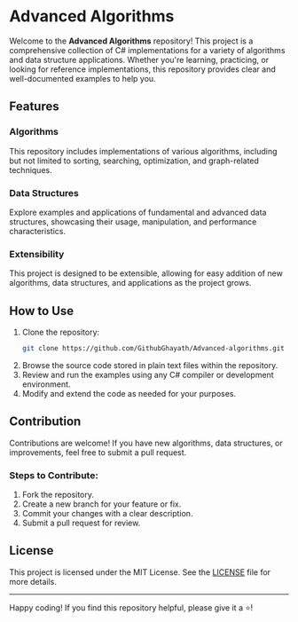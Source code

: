 # Advanced Algorithms

Welcome to the **Advanced Algorithms** repository! This project is a comprehensive collection of C# implementations for a variety of algorithms and data structure applications. Whether you're learning, practicing, or looking for reference implementations, this repository provides clear and well-documented examples to help you.

## Features

### Algorithms
This repository includes implementations of various algorithms, including but not limited to sorting, searching, optimization, and graph-related techniques.

### Data Structures
Explore examples and applications of fundamental and advanced data structures, showcasing their usage, manipulation, and performance characteristics.

### Extensibility
This project is designed to be extensible, allowing for easy addition of new algorithms, data structures, and applications as the project grows.

## How to Use
1. Clone the repository:
   ```bash
   git clone https://github.com/GithubGhayath/Advanced-algorithms.git
   ```
2. Browse the source code stored in plain text files within the repository.
3. Review and run the examples using any C# compiler or development environment.
4. Modify and extend the code as needed for your purposes.

## Contribution
Contributions are welcome! If you have new algorithms, data structures, or improvements, feel free to submit a pull request.

### Steps to Contribute:
1. Fork the repository.
2. Create a new branch for your feature or fix.
3. Commit your changes with a clear description.
4. Submit a pull request for review.

## License
This project is licensed under the MIT License. See the [LICENSE](LICENSE) file for more details.

---
Happy coding! If you find this repository helpful, please give it a ⭐!
